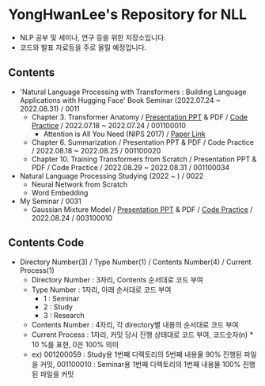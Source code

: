 # YongHwanLee's Repository for NLL
- NLP 공부 및 세미나, 연구 등을 위한 저장소입니다.
- 코드와 발표 자료등을 주로 올릴 예정입니다.

## Contents
- 'Natural Language Processing with Transformers : Building Language Applications with Hugging Face' Book Seminar (2022.07.24 ~ 2022.08.31) / 0011
    - Chapter 3. Transformer Anatomy / [Presentation PPT](https://github.com/NLL-JBNU/YongHwanLee/tree/main/Seminar/Book_Natural%20Language%20Processing%20with%20Transformers/Presentation%20files) & PDF / [Code Practice](https://github.com/NLL-JBNU/YongHwanLee/tree/main/Seminar/Book_Natural%20Language%20Processing%20with%20Transformers/Chapter%203.%20Transformer%20Anatomy) / 2022.07.18 ~ 2022.07.24 / 001100010
        - Attention is All You Need (NIPS 2017) / [Paper Link](https://arxiv.org/abs/1706.03762)
    - Chapter 6. Summarization / Presentation PPT & PDF / Code Practice / 2022.08.18 ~ 2022.08.25  / 001100020
    - Chapter 10. Training Transformers from Scratch / Presentation PPT & PDF / Code Practice / 2022.08.29 ~ 2022.08.31  / 001100034
- Natural Language Processing Studying (2022 ~ ) / 0022
    - Neural Network from Scratch
    - Word Embedding 
- My Seminar / 0031
    - Gaussian Mixture Model / [Presentation PPT](https://github.com/NLL-JBNU/YongHwanLee/tree/main/Seminar/Gaussian%20Mixture%20Model/Presentation%20files) & PDF / [Code Practice](https://github.com/NLL-JBNU/YongHwanLee/tree/main/Seminar/Gaussian%20Mixture%20Model/code) / 2022.08.24 / 003100010

## Contents Code
- Directory Number(3) / Type Number(1) / Contents Number(4) / Current Process(1)
    - Directory Number : 3자리, Contents 순서대로 코드 부여
    - Type Number : 1자리, 아래 순서대로 코드 부여
        - 1 : Seminar
        - 2 : Study
        - 3 : Research
    - Contents Number : 4자리, 각 directory별 내용의 순서대로 코드 부여
    - Current Process : 1자리, 커밋 당시 진행 상태대로 코드 부여, 코드숫자(n) * 10 %를 표현, 0은 100% 의미
    - ex) 001200059 : Study용 1번째 디렉토리의 5번째 내용물 90% 진행된 파일을 커밋, 001100010 : Seminar용 1번째 디렉토리의 1번째 내용물 100% 진행된 파일을 커밋
